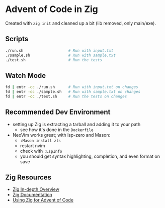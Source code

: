 # Advent of Code in Zig

Created with `zig init` and cleaned up a bit (lib removed, only main/exe).

## Scripts

```sh
./run.sh                    # Run with input.txt
./sample.sh                 # Run with sample.txt
./test.sh                   # Run the tests
```

## Watch Mode

```sh
fd | entr -cc ./run.sh      # Run with input.txt on changes
fd | entr -cc ./sample.sh   # Run with sample.txt on changes
fd | entr -cc ./test.sh     # Run the tests on changes
```

## Recommended Dev Environment

- setting up Zig is extracting a tarball and adding it to your path
    - see how it's done in the `Dockerfile`
- NeoVim works great; with lsp-zero and Mason:
    - `:Mason install zls`
    - restart nvim
    - check with `:LspInfo`
    - you should get syntax highlighting, completion, and even format on save

## Zig Resources

- [Zig In-depth Overview](https://ziglang.org/learn/overview)
- [Zig Documentation](https://ziglang.org/documentation/master)
- [Using Zig for Advent of Code](https://www.huy.rocks/everyday/12-11-2022-zig-using-zig-for-advent-of-code)
